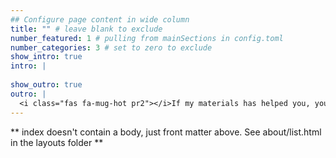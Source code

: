 ```yaml
---
## Configure page content in wide column
title: "" # leave blank to exclude
number_featured: 1 # pulling from mainSections in config.toml
number_categories: 3 # set to zero to exclude
show_intro: true
intro: |
  
show_outro: true
outro: |
  <i class="fas fa-mug-hot pr2"></i>If my materials has helped you, you can [buy me a coffee](https://ko-fi.com/eldonager)!
---
```


** index doesn't contain a body, just front matter above.
See about/list.html in the layouts folder **
